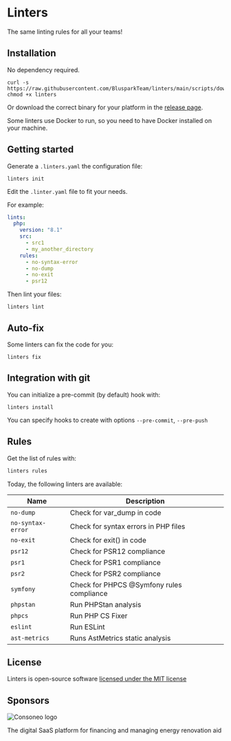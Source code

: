 # Linters

The same linting rules for all your teams!

## Installation

No dependency required.

```console
curl -s https://raw.githubusercontent.com/BlusparkTeam/linters/main/scripts/download.sh|bash
chmod +x linters
```

Or download the correct binary for your platform in the [release page](https://github.com/BlusparkTeam/linters/releases).


Some linters use Docker to run, so you need to have Docker installed on your machine.

## Getting started

Generate a `.linters.yaml` the configuration file:

```console
linters init
```

Edit the `.linter.yaml` file to fit your needs.

For example:

```yaml
lints:
  php:
    version: "8.1"
    src:
      - src1
      - my_another_directory
    rules:
      - no-syntax-error
      - no-dump
      - no-exit
      - psr12
```

Then lint your files:

```console
linters lint
```

## Auto-fix

Some linters can fix the code for you:

```console
linters fix
```

## Integration with git


You can initialize a pre-commit (by default) hook with:

```console
linters install
```
You can specify hooks to create with options `--pre-commit`, `--pre-push`

## Rules

Get the list of rules with:

```bash
linters rules
```

Today, the following linters are available:


| Name              | Description                               |
|-------------------|-------------------------------------------|
| `no-dump`         | Check for var_dump in code                |
| `no-syntax-error` | Check for syntax errors in PHP files      |
| `no-exit`         | Check for exit() in code                  |
| `psr12`           | Check for PSR12 compliance                |
| `psr1`            | Check for PSR1 compliance                 |
| `psr2`            | Check for PSR2 compliance                 |
| `symfony`         | Check for PHPCS @Symfony rules compliance |
| `phpstan`         | Run PHPStan analysis                      |
| `phpcs`           | Run PHP CS Fixer                          |
| `eslint`          | Run ESLint                                |
| `ast-metrics`     | Runs AstMetrics static analysis           |



## License

Linters is open-source software [licensed under the MIT license](LICENSE)

## Sponsors

![Consoneo logo](./docs/consoneo_logo.jpeg)

The digital SaaS platform for financing and managing energy renovation aid
